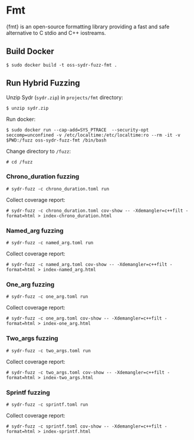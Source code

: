 # Fmt

{fmt} is an open-source formatting library providing a fast and safe alternative
to C stdio and C++ iostreams.

## Build Docker

    $ sudo docker build -t oss-sydr-fuzz-fmt .

## Run Hybrid Fuzzing

Unzip Sydr (`sydr.zip`) in `projects/fmt` directory:

    $ unzip sydr.zip

Run docker:

    $ sudo docker run --cap-add=SYS_PTRACE  --security-opt seccomp=unconfined -v /etc/localtime:/etc/localtime:ro --rm -it -v $PWD:/fuzz oss-sydr-fuzz-fmt /bin/bash

Change directory to `/fuzz`:

    # cd /fuzz

### Chrono_duration fuzzing

    # sydr-fuzz -c chrono_duration.toml run

Collect coverage report:

    # sydr-fuzz -c chrono_duration.toml cov-show -- -Xdemangler=c++filt -format=html > index-chrono_duration.html

### Named_arg fuzzing

    # sydr-fuzz -c named_arg.toml run

Collect coverage report:

    # sydr-fuzz -c named_arg.toml cov-show -- -Xdemangler=c++filt -format=html > index-named_arg.html

### One_arg fuzzing

    # sydr-fuzz -c one_arg.toml run

Collect coverage report:

    # sydr-fuzz -c one_arg.toml cov-show -- -Xdemangler=c++filt -format=html > index-one_arg.html

### Two_args fuzzing

    # sydr-fuzz -c two_args.toml run

Collect coverage report:

    # sydr-fuzz -c two_args.toml cov-show -- -Xdemangler=c++filt -format=html > index-two_args.html

### Sprintf fuzzing

    # sydr-fuzz -c sprintf.toml run

Collect coverage report:

    # sydr-fuzz -c sprintf.toml cov-show -- -Xdemangler=c++filt -format=html > index-sprintf.html
